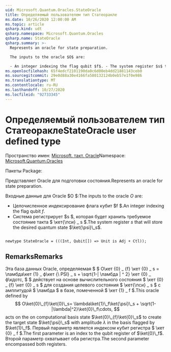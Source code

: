 ```yaml
---
uid: Microsoft.Quantum.Oracles.StateOracle
title: Определяемый пользователем тип Статеоракле
ms.date: 10/26/2020 12:00:00 AM
ms.topic: article
qsharp.kind: udt
qsharp.namespace: Microsoft.Quantum.Oracles
qsharp.name: StateOracle
qsharp.summary: >-
  Represents an oracle for state preparation.

  The inputs to the oracle $O$ are:

  - An integer indexing the flag qubit $f$. - The system register $s$ that will store the desired quantum state $\ket{\psi}\_s$.
ms.openlocfilehash: 65f4edcf2101190da0c6d00eb4dd21881143ceb0
ms.sourcegitcommit: 29e0d88a30e4166fa580132124b0eb57e1f0e986
ms.translationtype: MT
ms.contentlocale: ru-RU
ms.lasthandoff: 10/27/2020
ms.locfileid: "92733345"
---
```

# <a name="stateoracle-user-defined-type"></a><span data-ttu-id="33f4c-102">Определяемый пользователем тип Статеоракле</span><span class="sxs-lookup"><span data-stu-id="33f4c-102">StateOracle user defined type</span></span>

<span data-ttu-id="33f4c-103">Пространство имен: [Microsoft. такт. Oracle](xref:Microsoft.Quantum.Oracles)</span><span class="sxs-lookup"><span data-stu-id="33f4c-103">Namespace: [Microsoft.Quantum.Oracles](xref:Microsoft.Quantum.Oracles)</span></span>

<span data-ttu-id="33f4c-104">Пакеты [](https://nuget.org/packages/)</span><span class="sxs-lookup"><span data-stu-id="33f4c-104">Package: [](https://nuget.org/packages/)</span></span>


<span data-ttu-id="33f4c-105">Представляет Oracle для подготовки состояния.</span><span class="sxs-lookup"><span data-stu-id="33f4c-105">Represents an oracle for state preparation.</span></span>

<span data-ttu-id="33f4c-106">Входные данные для Oracle $O $:</span><span class="sxs-lookup"><span data-stu-id="33f4c-106">The inputs to the oracle $O$ are:</span></span>

- <span data-ttu-id="33f4c-107">Целочисленное индексирование флага кубит $f $.</span><span class="sxs-lookup"><span data-stu-id="33f4c-107">An integer indexing the flag qubit $f$.</span></span>
- <span data-ttu-id="33f4c-108">Система регистрирует $s $, которая будет хранить требуемое состояние такта $ \кет{\пси} \_ s $.</span><span class="sxs-lookup"><span data-stu-id="33f4c-108">The system register $s$ that will store the desired quantum state $\ket{\psi}\_s$.</span></span>

```qsharp

newtype StateOracle = (((Int, Qubit[]) => Unit is Adj + Ctl));
```



## <a name="remarks"></a><span data-ttu-id="33f4c-109">Remarks</span><span class="sxs-lookup"><span data-stu-id="33f4c-109">Remarks</span></span>

<span data-ttu-id="33f4c-110">Эта база данных Oracle, определяемая $ $ О\кет {0} \_ {f} \кет {0} \_ s = \ламбда\кет {1} \_ ф\кет {\ PSI} \_ s + \sqrt{1-| \ламбда | ^ 2} \кет {0} \_ ф\кдотс, $ $ действует на основе вычислительного состояния $ \кет {0} \_ {f} \кет {0} \_ s $ для создания целевого состояния $ \кет{\пси} \_ s $ с амплитудой $ \ламбда $ в базе, помеченной $ \кет {1} \_ f $.</span><span class="sxs-lookup"><span data-stu-id="33f4c-110">This oracle defined by $$ O\ket{0}\_{f}\ket{0}\_s= \lambda\ket{1}\_f\ket{\psi}\_s + \sqrt{1-|\lambda|^2}\ket{0}\_f\cdots, $$ acts on the on computational basis state $\ket{0}\_{f}\ket{0}\_s$ to create the target state $\ket{\psi}\_s$ with amplitude $\lambda$ in the basis flagged by $\ket{1}\_f$.</span></span>
<span data-ttu-id="33f4c-111">Первый параметр является индексом кубит регистра $ \кет {0} \_ f $.</span><span class="sxs-lookup"><span data-stu-id="33f4c-111">The first parameter is an index to the qubit register of $\ket{0}\_f$.</span></span> <span data-ttu-id="33f4c-112">Второй параметр охватывает оба регистра.</span><span class="sxs-lookup"><span data-stu-id="33f4c-112">The second parameter encompassed both registers.</span></span>